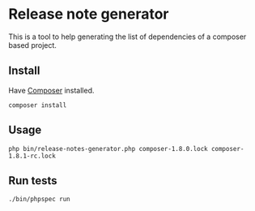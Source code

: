 # Release note generator

This is a tool to help generating the list of dependencies of a composer based project.

## Install
Have [Composer](https://getcomposer.org/) installed.

```
composer install
```


## Usage
```
php bin/release-notes-generator.php composer-1.8.0.lock composer-1.8.1-rc.lock
```


## Run tests
```
./bin/phpspec run
```
